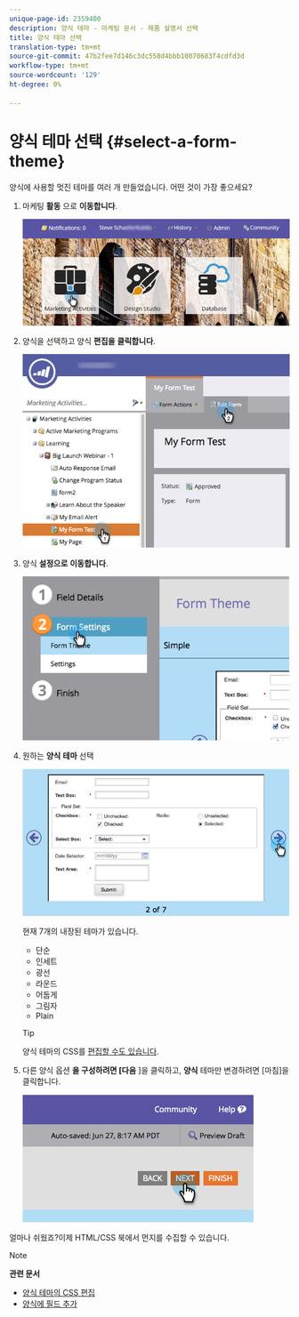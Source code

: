 ```yaml
---
unique-page-id: 2359400
description: 양식 테마 - 마케팅 문서 - 제품 설명서 선택
title: 양식 테마 선택
translation-type: tm+mt
source-git-commit: 47b2fee7d146c3dc558d4bbb10070683f4cdfd3d
workflow-type: tm+mt
source-wordcount: '129'
ht-degree: 0%

---
```



# 양식 테마 선택 {#select-a-form-theme}

양식에 사용할 멋진 테마를 여러 개 만들었습니다. 어떤 것이 가장 좋으세요?

1. 마케팅 **활동** 으로 **이동합니다**.

   ![](assets/login-marketing-activities-1.png)

1. 양식을 선택하고 양식 **편집을** **클릭합니다**.

   ![](assets/editform.png)

1. 양식 **설정으로** **이동합니다**.

   ![](assets/image2014-9-15-17-7-7.png)

1. 원하는 **양식** **테마** 선택

   ![](assets/image2014-9-15-17-3a7-3a20.png)

   현재 7개의 내장된 테마가 있습니다.

   * 단순
   * 인세트
   * 광선
   * 라운드
   * 어둡게
   * 그림자
   * Plain

   >[!TIP]
   >
   >양식 테마의 CSS를 [편집할 수도 있습니다](../../../../product-docs/demand-generation/forms/form-design/edit-the-css-of-a-form-theme.md).

1. 다른 양식 옵션 **을 구성하려면 [다음** ]을 클릭하고, **양식** 테마만 변경하려면 [마침]을 클릭합니다.

   ![](assets/image2014-9-15-17-3a8-3a22.png)

얼마나 쉬웠죠?이제 HTML/CSS 북에서 먼지를 수집할 수 있습니다.

>[!NOTE]
>
>**관련 문서**
>
>* [양식 테마의 CSS 편집](../../../../product-docs/demand-generation/forms/form-design/edit-the-css-of-a-form-theme.md)
>* [양식에 필드 추가](add-a-field-to-a-form.md)

>



